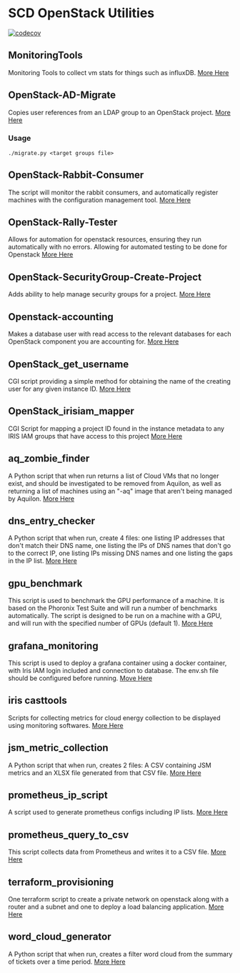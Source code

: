 # SCD OpenStack Utilities

[![codecov](https://codecov.io/gh/stfc/SCD-OpenStack-Utils/graph/badge.svg?token=3kMzEM91WZ)](https://codecov.io/gh/stfc/SCD-OpenStack-Utils)

## MonitoringTools

Monitoring Tools to collect vm stats for things such as influxDB. 
[More Here](MonitoringTools/)

## OpenStack-AD-Migrate

Copies user references from an LDAP group to an OpenStack project.
[More Here](OpenStack-AD-Migrate/)

### Usage
`./migrate.py <target groups file>`

## OpenStack-Rabbit-Consumer

The script will monitor the rabbit consumers, and automatically register machines
with the configuration management tool.
[More Here](OpenStack-Rabbit-Consumer/)

## OpenStack-Rally-Tester

Allows for automation for openstack resources, ensuring they run automatically with no errors. 
Allowing for automated testing to be done for Openstack
[More Here](OpenStack-Rally-Tester/)

## OpenStack-SecurityGroup-Create-Project

Adds ability to help manage security groups for a project.
[More Here](OpenStack-SecurityGroup-Create-Project/usr/local/bin/)

## Openstack-accounting

Makes a database user with read access to the relevant databases for each OpenStack component you are accounting for.
[More Here](OpenStack-accounting/)

## OpenStack_get_username

CGI script providing a simple method for obtaining the name of the creating user for any given instance ID.
[More Here](OpenStack_get_username/var/www/cgi-bin/)

## OpenStack_irisiam_mapper

CGI Script for mapping a project ID found in the instance metadata to any IRIS IAM groups that have access to this project
[More Here](OpenStack_irisiam_mapper/var/www/cgi-bin/)

## aq_zombie_finder

A Python script that when run returns a list of Cloud VMs that no longer exist, and should be investigated to be removed from Aquilon, as well as returning a list of machines using an "-aq" image that aren't being managed by Aquilon.
[More Here](aq_zombie_finder/)

## dns_entry_checker

A Python script that when run, create 4 files: one listing IP addresses that don't match their DNS name, one listing the IPs of DNS names that don't go to the correct IP, one listing IPs missing DNS names and one listing the gaps in the IP list.
[More Here](dns_entry_checker/)

## gpu_benchmark

This script is used to benchmark the GPU performance of a machine. It is based on the Phoronix Test Suite and will run a number of benchmarks automatically.
The script is designed to be run on a machine with a GPU, and will run with the specified number of GPUs (default 1).
[More Here](gpu_benchmark/)

## grafana_monitoring

This script is used to deploy a grafana container using a docker container, with Iris IAM login included and connection to database.
The env.sh file should be configured before running.
[Move Here](grafana_monitoring/)

## iris casttools

Scripts for collecting metrics for cloud energy collection to be displayed using monitoring softwares.
[More Here](iriscasttools/)

## jsm_metric_collection

A Python script that when run, creates 2 files: A CSV containing JSM metrics and an XLSX file generated from that CSV file.
[More Here](jsm_metric_collection/)

## prometheus_ip_script

A script used to generate prometheus configs including IP lists.
[More Here](prometheus_ip_script/)

## prometheus_query_to_csv

This script collects data from Prometheus and writes it to a CSV file.
[More Here](prometheus_query_to_csv/)

## terraform_provisioning

One terraform script to create a private network on openstack along with a router and a subnet and one to deploy a load balancing application.
[More Here](terraform_provisioning/)

## word_cloud_generator

A Python script that when run, creates a filter word cloud from the summary of tickets over a time period.
[More Here](word_cloud_generator/)
